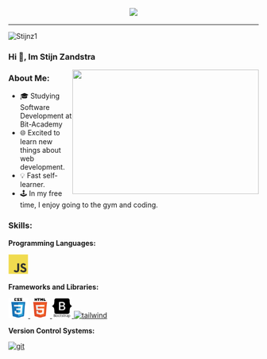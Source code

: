 <p align="center">
<img src="https://readme-typing-svg.herokuapp.com?font=Fira+Code&size=27&duration=3000&pause=999&color=F37182CD&center=true&width=435&lines=Stijn+Zandstra+%7C;Web+developer"> </p>
</p>

---
<img src="https://komarev.com/ghpvc/?username=Stijnz1&label=Visitors&color=1ad90d&style=flat" alt="Stijnz1"/>

 ### Hi 👋, Im Stijn Zandstra

<img src="https://media2.giphy.com/media/qgQUggAC3Pfv687qPC/giphy.gif?cid=ecf05e47m19qatqot4dxuin7384ljv6tt7ksqd6t85tey7ja&rid=giphy.gif&ct=g" width="375" height="250" align="right" />

### About Me:
- 🎓 Studying Software Development at Bit-Academy
- 🌐 Excited to learn new things about web development.
- 💡 Fast self-learner.
- 🕹️ In my free time, I enjoy going to the gym and coding.

### Skills:

**Programming Languages:**
<p>
  <a href="https://developer.mozilla.org/en-US/docs/Web/JavaScript" target="_blank" rel="noreferrer"> <img src="https://raw.githubusercontent.com/devicons/devicon/master/icons/javascript/javascript-original.svg" alt="javascript" width="40" height="40"/> </a>
</p>

**Frameworks and Libraries:**
<p>
  <a href="https://nodejs.org" target="_blank" rel="noreferrer"> <img src="https://raw.githubusercontent.com/devicons/devicon/master/icons/css3/css3-original-wordmark.svg" alt="css" width="40" 
height="40"/> </a>
<a href="https://nodejs.org" target="_blank" rel="noreferrer"> <img src="https://raw.githubusercontent.com/devicons/devicon/master/icons/html5/html5-original-wordmark.svg" alt="html" width="40" 
height="40"/> </a>
  <a href="https://getbootstrap.com" target="_blank" rel="noreferrer"> <img src="https://raw.githubusercontent.com/devicons/devicon/master/icons/bootstrap/bootstrap-plain-wordmark.svg" alt="bootstrap" width="40" height="40"/> </a> 
  <a href="https://reactjs.org/" target="_blank" rel="noreferrer"> <img src="https://www.vectorlogo.zone/logos/tailwindcss/tailwindcss-icon.svg" alt="tailwind" width="40" alt="tailwind" width="40" 
height="40"/> </a>
</p>

**Version Control Systems:**
<p>
  <a href="https://git-scm.com/" target="_blank" rel="noreferrer"> <img src="https://www.vectorlogo.zone/logos/git-scm/git-scm-icon.svg" alt="git" width="40" height="40"/> </a>
</p>
